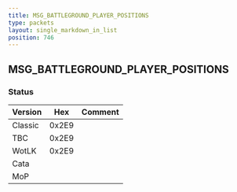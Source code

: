 ```yaml
---
title: MSG_BATTLEGROUND_PLAYER_POSITIONS
type: packets
layout: single_markdown_in_list
position: 746
---
```


## MSG_BATTLEGROUND_PLAYER_POSITIONS

### Status

Version    | Hex        | Comment
---------- | ---------- | ---------- 
Classic    | 0x2E9      |
TBC        | 0x2E9      |
WotLK      | 0x2E9      |
Cata       |            |
MoP        |            |